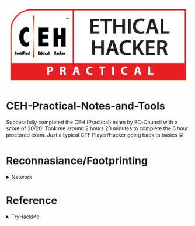 <img src="CEH-Practical-Logo.jpg">

# CEH-Practical-Notes-and-Tools
Successfully completed the CEH (Practical) exam by EC-Council with a score of 20/20! Took me around 2 hours 20 minutes to complete the 6 hour proctored exam.  Just a typical CTF Player/Hacker going back to basics 💻

# Reconnasiance/Footprinting
<details>
  <summary>Network</summary>
  
## Netdiscover
  
* Scan Entire Network for ALive host using ARP
```console
netdiscover -r x.x.x.1/24
```
  
## Nmap

* To scan the live Host
```console
nmap -sP x.x.x.1/24                 
nmap -sn x.x.x.1/24
```
* To find the Specific open port 
```console
nmap -p port x.x.x.1/24 --open
```
* Comprehensive Scan
```console
nmap -Pn -A x.x.x.1/24 -vv --open   
```

### Common Port  

* 22        - SSH
* 21        - FTP
* 389,3389  - RDP
* 3306      - MYSQL
</details>

# Reference
<details>
  <summary>TryHackMe</summary>

## TryHackMe
### Learning Path
[Pre-Security](https://tryhackme.com/paths) 
[Jr Penetration Tester](https://tryhackme.com/paths)
[Complete Beginner](https://tryhackme.com/paths) 
### Rooms
[Nmap](https://tryhackme.com/room/furthernmap)
[SQLMAP]https://tryhackme.com/room/sqlmap

  

## Useful Links
[hash.com](https://hashes.com/en/decrypt/hash) is a online hash Identifier and Cracker 
  

</details>
